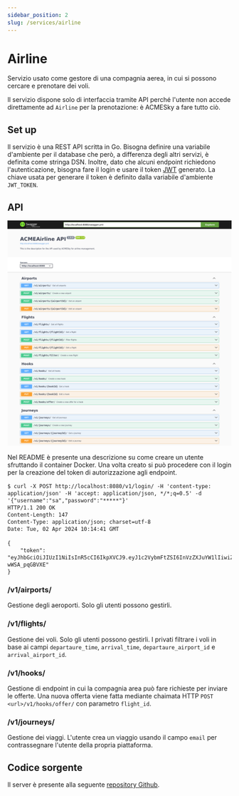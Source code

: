 ```yaml
---
sidebar_position: 2
slug: /services/airline
---
```


# Airline

Servizio usato come gestore di una compagnia aerea, in cui si possono cercare e
prenotare dei voli.

Il servizio dispone solo di interfaccia tramite API perché l'utente non accede
direttamente ad `Airline` per la prenotazione: è ACMESky a fare tutto ciò.

## Set up

Il servizio è una REST API scritta in Go. Bisogna definire una variabile
d'ambiente per il database che però, a differenza degli altri servizi, è
definita come stringa DSN.
Inoltre, dato che alcuni endpoint richiedono l'autenticazione, bisogna fare il
login e usare il token [JWT](https://jwt.io) generato. La chiave usata per
generare il token è definito dalla variabile d'ambiente `JWT_TOKEN`.

## API

![Swagger screenshot](/img/swagger-airline.png)

Nel README è presente una descrizione su come creare un utente sfruttando il
container Docker.
Una volta creato si può procedere con il login per la creazione del token di
autorizzazione agli endpoint.

```
$ curl -X POST http://localhost:8080/v1/login/ -H 'content-type: application/json' -H 'accept: application/json, */*;q=0.5' -d '{"username":"sa","password":"*****"}'
HTTP/1.1 200 OK
Content-Length: 147
Content-Type: application/json; charset=utf-8
Date: Tue, 02 Apr 2024 10:14:41 GMT

{
    "token": "eyJhbGciOiJIUzI1NiIsInR5cCI6IkpXVCJ9.eyJ1c2VybmFtZSI6InVzZXJuYW1lIiwiZXhwIjoxNzEyMDU2NDgxfQ.7R87BuuVkvOwojBpLmJ8OKtKC0B9Iq-wWSA_pqGBVXE"
}
```

### /v1/airports/

Gestione degli aeroporti. Solo gli utenti possono gestirli.

### /v1/flights/

Gestione dei voli. Solo gli utenti possono gestirli. I privati filtrare i voli
in base ai campi `departaure_time`, `arrival_time`, `departaure_airport_id` e
`arrival_airport_id`.

### /v1/hooks/

Gestione di endpoint in cui la compagnia area può fare richieste per inviare le
offerte. Una nuova offerta viene fatta mediante chaimata HTTP `POST
<url>/v1/hooks/offer/` con parametro `flight_id`.

### /v1/journeys/

Gestione dei viaggi. L'utente crea un viaggio usando il campo `email` per
contrassegnare l'utente della propria piattaforma.

## Codice sorgente

Il server è presente alla seguente [repository Github](https://github.com/acme-sky/airline-service).
